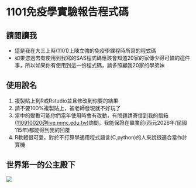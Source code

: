 # 1101免疫學實驗報告程式碼
## 請閱讀我
* 這是我在大三上時(1101)上陳立強的免疫學課程時所寫的程式碼
* 如果您過去有使用到我寫的SAS程式碼應該會知道20家的家傳少得可憐的這件事，所以如果你有使用到這一份程式碼，請多照顧我20家的學弟妹
## 使用說名
1. 複製貼上到R或Rstudio並且修改到你要的結果
2. 請不要100%複製貼上，被老師發現就不好玩了
3. 當中的變數可能你們當年使用時會有改動，有問題請寄信到我的信箱(110910020@live.mmc.edu.tw)詢問。我能保證在畢業前(西元2026年/民國115年)都能得到我的回覆
4. R軟體很可愛，對於不打算學通用程式語言(C,python)的人來說很適合當作計算機
## 世界第一的公主殿下
![](https://hackmd.io/_uploads/SJWI6WwC3.jpg)
